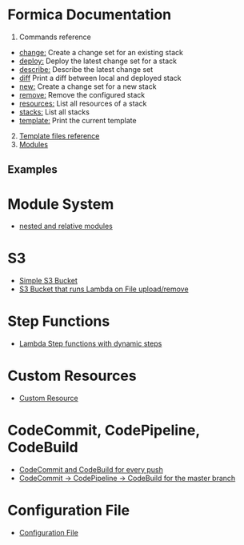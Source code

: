 # Formica Documentation

1. Commands reference
  * [change:](commands/change.md) Create a change set for an existing stack
  * [deploy:](commands/deploy.md) Deploy the latest change set for a stack
  * [describe:](commands/describe.md) Describe the latest change set
  * [diff](commands/diff.md) Print a diff between local and deployed stack
  * [new:](commands/new.md) Create a change set for a new stack
  * [remove:](commands/remove.md) Remove the configured stack
  * [resources:](commands/resources.md) List all resources of a stack
  * [stacks:](commands/stacks.md) List all stacks
  * [template:](commands/template.md) Print the current template
2. [Template files reference](template-files.md)
3. [Modules](modules.md)


## Examples

# Module System
* [nested and relative modules](examples/nested_relative_module)

# S3
* [Simple S3 Bucket](examples/s3-bucket)
* [S3 Bucket that runs Lambda on File upload/remove](examples/s3-lambda)

# Step Functions
* [Lambda Step functions with dynamic steps](examples/lambda-step-function)

# Custom Resources
* [Custom Resource](examples/custom-resource)

# CodeCommit, CodePipeline, CodeBuild

 * [CodeCommit and CodeBuild for every push](examples/commit-build)
 * [CodeCommit -> CodePipeline -> CodeBuild for the master branch](examples/commit-build-pipeline)

# Configuration File

 * [Configuration File](examples/config-file)